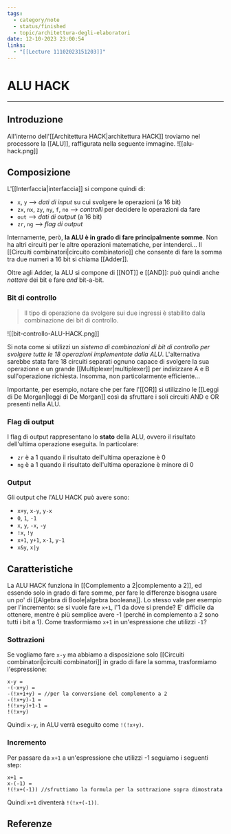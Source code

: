 ```yaml
---
tags:
  - category/note
  - status/finished
  - topic/architettura-degli-elaboratori
date: 12-10-2023 23:00:54
links:
  - "[[Lecture 11102023151203]]"
---
```

# ALU HACK
---
## Introduzione
All'interno dell'[[Architettura HACK|architettura HACK]] troviamo nel processore la [[ALU]], raffigurata nella seguente immagine.
![[alu-hack.png]]
## Composizione
L'[[Interfaccia|interfaccia]] si compone quindi di:
- `x`, `y` --> _dati di input_ su cui svolgere le operazioni (a 16 bit)
- `zx`, `nx`, `zy`, `ny`, `f`, `no` --> _controlli_ per decidere le operazioni da fare
- `out` --> _dati di output_ (a 16 bit)
- `zr`, `ng` --> _flag di output_

Internamente, però, **la ALU è in grado di fare principalmente somme**. Non ha altri circuiti per le altre operazioni matematiche, per intenderci... Il [[Circuiti combinatori|circuito combinatorio]] che consente di fare la somma tra due numeri a 16 bit si chiama [[Adder]].

Oltre agli Adder, la ALU si compone di [[NOT]] e [[AND]]: può quindi anche _nottare_ dei bit e fare _and_ bit-a-bit.

### Bit di controllo
> Il tipo di operazione da svolgere sui due ingressi è stabilito dalla combinazione dei bit di controllo.

![[bit-controllo-ALU-HACK.png]]

Si nota come si utilizzi un _sistema di combinazioni di bit di controllo per svolgere tutte le 18 operazioni implementate dalla ALU_. L'alternativa sarebbe stata fare 18 circuiti separati ognuno capace di svolgere la sua operazione e un grande [[Multiplexer|multiplexer]] per indirizzare A e B sull'operazione richiesta. Insomma, non particolarmente efficiente...

Importante, per esempio, notare che per fare l'[[OR]] si utilizzino le [[Leggi di De Morgan|leggi di De Morgan]] così da sfruttare i soli circuiti AND e OR presenti nella ALU.

### Flag di output
I flag di output rappresentano lo **stato** della ALU, ovvero il risultato dell'ultima operazione eseguita. In particolare:
- `zr` è a 1 quando il risultato dell'ultima operazione è 0
- `ng` è a 1 quando il risultato dell'ultima operazione è minore di 0

### Output
Gli output che l'ALU HACK può avere sono:
- `x+y`, `x-y`, `y-x`
- `0`, `1`, `-1`
- `x`, `y`, `-x`, `-y`
- `!x`, `!y`
- `x+1`, `y+1`, `x-1`, `y-1`
- `x&y`, `x|y`

## Caratteristiche
La ALU HACK funziona in [[Complemento a 2|complemento a 2]], ed essendo solo in grado di fare somme, per fare le differenze bisogna usare un po' di [[Algebra di Boole|algebra booleana]]. Lo stesso vale per esempio per l'incremento: se si vuole fare `x+1`, l'1 da dove si prende? E' difficile da ottenere, mentre è più semplice avere -1 (perché in complemento a 2 sono tutti i bit a 1). Come trasformiamo `x+1` in un'espressione che utilizzi `-1`?

### Sottrazioni
Se vogliamo fare `x-y` ma abbiamo a disposizione solo [[Circuiti combinatori|circuiti combinatori]] in grado di fare la somma, trasformiamo l'espressione:
```
x-y = 
-(-x+y) = 
-(!x+1+y) = //per la conversione del complemento a 2
-(!x+y)-1 =
!(!x+y)+1-1 =
!(!x+y)
```

Quindi `x-y`, in ALU verrà eseguito come `!(!x+y)`.

### Incremento
Per passare da `x+1` a un'espressione che utilizzi -1 seguiamo i seguenti step:
```
x+1 =
x-(-1) =
!(!x+(-1)) //sfruttiamo la formula per la sottrazione sopra dimostrata
```

Quindi `x+1` diventerà `!(!x+(-1))`.

## Referenze